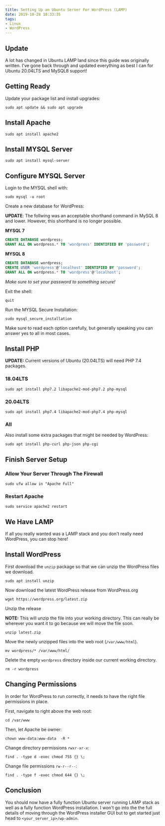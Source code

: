 ```yaml
---
title: Setting Up an Ubuntu Server For WordPress (LAMP)
date: 2019-10-28 18:33:35
tags:
- Linux
- WordPress
---
```

## Update
A lot has changed in Ubuntu LAMP land since this guide was originally written. I've gone back through and updated everything as best I can for Ubuntu 20.04LTS and MySQL8 support!

## Getting Ready
Update your package list and install upgrades:
```
sudo apt update && sudo apt upgrade
```
## Install Apache
```
sudo apt install apache2
```
## Install MYSQL Server
```
sudo apt install mysql-server
```
## Configure MYSQL Server
Login to the MYSQL shell with:
```
sudo mysql -u root
```
Create a new database for WordPress:

**UPDATE**: The follwing was an acceptable shorthand command in MySQL 8 and lower. However, this shorthand is no longer possible.

**MYSQL 7**
```sql
CREATE DATABASE wordpress;
GRANT ALL ON wordpress.* TO 'wordpress' IDENTIFIED BY 'password';
```

**MYSQL 8**
```sql
CREATE DATABASE wordpress;
CREATE USER 'wordpress'@'localhost' IDENTIFIED BY 'password';
GRANT ALL ON wordpress.* TO 'wordpress'@'localhost';
```

*Make sure to set your password to something secure!*

Exit the shell:
```
quit
```

Run the MYSQL Secure Installation:
```
sudo mysql_secure_installation
```
Make sure to read each option carefully, but generally speaking you can answer yes to all in most cases.


## Install PHP

**UPDATE:** Current versions of Ubuntu (20.04LTS) will need PHP 7.4 packages.

### 18.04LTS
```
sudo apt install php7.2 libapache2-mod-php7.2 php-mysql
```

### 20.04LTS
```
sudo apt install php7.4 libapache2-mod-php7.4 php-mysql
```

### All
Also install some extra packages that might be needed by WordPress:
```
sudo apt install php-curl php-json php-cgi
```
## Finish Server Setup

### Allow Your Server Through The Firewall
```
sudo ufw allow in "Apache Full"
```
### Restart Apache
```
sudo service apache2 restart
```

## We Have LAMP
If all you really wanted was a LAMP stack and you don't really need WordPress, you can stop here!

## Install WordPress

First download the `unzip` package so that we can unzip the WordPress files we download.

```
sudo apt install unzip
```

Now download the latest WordPress release from WordPress.org

```
wget https://wordpress.org/latest.zip
```

Unzip the release 

**NOTE:** This will unzip the file into your working directory. This can really be wherever you want it to go because we will move the file soon.

```
unzip latest.zip
```

Move the newly unzipped files into the web root (`/var/www/html`).

```
mv wordpress/* /var/www/html/
```

Delete the empty `wordpress` directory inside our current working directory. 

```
rm -r wordpress
```

## Changing Permissions

In order for WordPress to run correctly, it needs to have the right file permissions in place. 

First, navigate to right above the web root:

```
cd /var/www
```

Then, let Apache be owner:

```
chown www-data:www-data  -R *
```

Change directory permissions `rwxr-xr-x`:

```
find . -type d -exec chmod 755 {} \;
```

Change file permissions `rw-r--r--`:

```
find . -type f -exec chmod 644 {} \;
```
## Conclusion

You should now have a fully function Ubuntu server running LAMP stack as well as a fully function WordPress installation. I won't go into the the full details of moving through the WordPress installer GUI but to get started just head to `<your_server_ip>/wp-admin`.